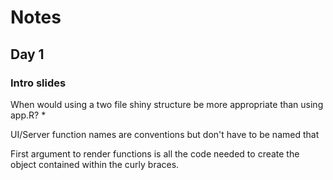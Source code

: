 # Notes
## Day 1
### Intro slides

When would using a two file shiny structure be more appropriate than using app.R?
* 

UI/Server function names are conventions but don't have to be named that

First argument to render functions is all the code needed to create the object contained within the curly braces. 
